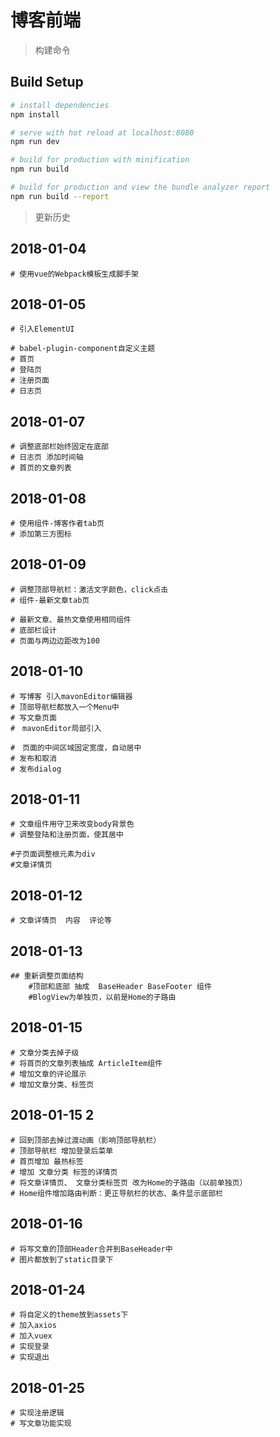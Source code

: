 # 博客前端

> 构建命令

## Build Setup

``` bash
# install dependencies
npm install

# serve with hot reload at localhost:8080
npm run dev

# build for production with minification
npm run build

# build for production and view the bundle analyzer report
npm run build --report
```

> 更新历史

## 2018-01-04

```
# 使用vue的Webpack模板生成脚手架
```

## 2018-01-05

```
# 引入ElementUI

# babel-plugin-component自定义主题
# 首页
# 登陆页
# 注册页面
# 日志页
```
## 2018-01-07

```
# 调整底部栏始终固定在底部
# 日志页 添加时间轴
# 首页的文章列表
```
## 2018-01-08

```
# 使用组件-博客作者tab页 
# 添加第三方图标
```

## 2018-01-09

```
# 调整顶部导航栏：激活文字颜色，click点击
# 组件-最新文章tab页

# 最新文章、最热文章使用相同组件
# 底部栏设计
# 页面与两边边距改为100
```

## 2018-01-10

```
# 写博客 引入mavonEditor编辑器
# 顶部导航栏都放入一个Menu中
# 写文章页面
#　mavonEditor局部引入

#　页面的中间区域固定宽度，自动居中
# 发布和取消
# 发布dialog

```
## 2018-01-11

```
# 文章组件用守卫来改变body背景色
# 调整登陆和注册页面，使其居中

#子页面调整根元素为div
#文章详情页

```
## 2018-01-12

```
# 文章详情页  内容  评论等

```
## 2018-01-13

```
## 重新调整页面结构	
	#顶部和底部 抽成  BaseHeader BaseFooter 组件
	#BlogView为单独页，以前是Home的子路由

```
## 2018-01-15

``` 
# 文章分类去掉子级
# 将首页的文章列表抽成 ArticleItem组件
# 增加文章的评论展示
# 增加文章分类、标签页

```

## 2018-01-15  2

``` 
# 回到顶部去掉过渡动画（影响顶部导航栏）
# 顶部导航栏 增加登录后菜单
# 首页增加 最热标签
# 增加 文章分类 标签的详情页
# 将文章详情页、 文章分类标签页 改为Home的子路由（以前单独页）
# Home组件增加路由判断：更正导航栏的状态、条件显示底部栏

```

## 2018-01-16

``` 
# 将写文章的顶部Header合并到BaseHeader中
# 图片都放到了static目录下

```

## 2018-01-24

``` 
# 将自定义的theme放到assets下
# 加入axios
# 加入vuex
# 实现登录
# 实现退出

```

## 2018-01-25

``` 
# 实现注册逻辑
# 写文章功能实现

```
